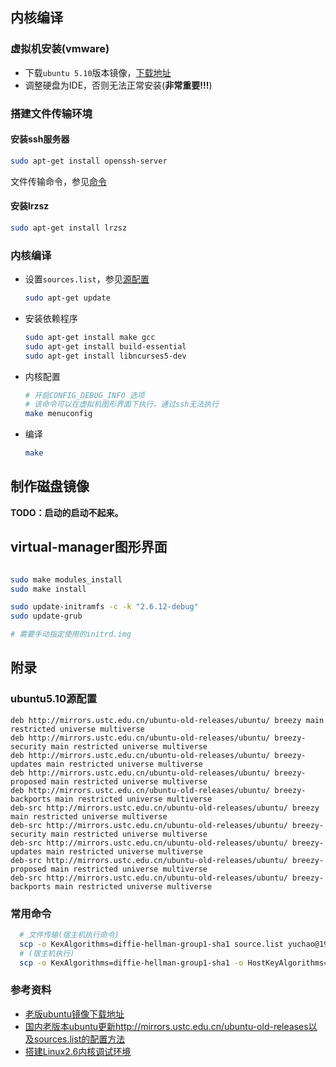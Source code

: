 ## 内核编译

### 虚拟机安装(vmware)

* 下载`ubuntu 5.10`版本镜像，[下载地址](https://old-releases.ubuntu.com/releases/)
* 调整硬盘为IDE，否则无法正常安装(**非常重要!!!**)

### 搭建文件传输环境

#### 安装ssh服务器

  ```bash
  sudo apt-get install openssh-server
  ```

  文件传输命令，参见[命令](#常用命令)

#### 安装lrzsz

  ```bash
  sudo apt-get install lrzsz
  ```

### 内核编译

* 设置`sources.list`，参见[源配置](#ubuntu5.10源配置)

  ```bash
  sudo apt-get update
  ```

* 安装依赖程序

  ```bash
  sudo apt-get install make gcc
  sudo apt-get install build-essential
  sudo apt-get install libncurses5-dev
  ```

* 内核配置

  ```bash
  # 开启CONFIG_DEBUG_INFO 选项
  # 该命令可以在虚拟机图形界面下执行，通过ssh无法执行
  make menuconfig
  ```

* 编译

  ```bash
  make
  ```


## 制作磁盘镜像

**TODO：启动的启动不起来。**



## virtual-manager图形界面



```bash

sudo make modules_install
sudo make install

sudo update-initramfs -c -k "2.6.12-debug"
sudo update-grub

# 需要手动指定使用的initrd.img

```







## 附录

### ubuntu5.10源配置

```
deb http://mirrors.ustc.edu.cn/ubuntu-old-releases/ubuntu/ breezy main restricted universe multiverse
deb http://mirrors.ustc.edu.cn/ubuntu-old-releases/ubuntu/ breezy-security main restricted universe multiverse
deb http://mirrors.ustc.edu.cn/ubuntu-old-releases/ubuntu/ breezy-updates main restricted universe multiverse
deb http://mirrors.ustc.edu.cn/ubuntu-old-releases/ubuntu/ breezy-proposed main restricted universe multiverse
deb http://mirrors.ustc.edu.cn/ubuntu-old-releases/ubuntu/ breezy-backports main restricted universe multiverse
deb-src http://mirrors.ustc.edu.cn/ubuntu-old-releases/ubuntu/ breezy main restricted universe multiverse
deb-src http://mirrors.ustc.edu.cn/ubuntu-old-releases/ubuntu/ breezy-security main restricted universe multiverse
deb-src http://mirrors.ustc.edu.cn/ubuntu-old-releases/ubuntu/ breezy-updates main restricted universe multiverse
deb-src http://mirrors.ustc.edu.cn/ubuntu-old-releases/ubuntu/ breezy-proposed main restricted universe multiverse
deb-src http://mirrors.ustc.edu.cn/ubuntu-old-releases/ubuntu/ breezy-backports main restricted universe multiverse
```

### 常用命令

```bash
  # 文件传输(宿主机执行命令)
  scp -o KexAlgorithms=diffie-hellman-group1-sha1 source.list yuchao@192.168.179.129:~/
  # (宿主机执行)
  scp -o KexAlgorithms=diffie-hellman-group1-sha1 -o HostKeyAlgorithms=+ssh-rsa -o PubkeyAcceptedAlgorithms=+ssh-rsa linux.tar.gz yuchao@192.168.122.126:~/
```

### 参考资料

* [老版ubuntu镜像下载地址](https://old-releases.ubuntu.com/releases/)
* [国内老版本ubuntu更新http://mirrors.ustc.edu.cn/ubuntu-old-releases以及sources.list的配置方法](https://blog.csdn.net/snaking616/article/details/52966634)
* [搭建Linux2.6内核调试环境](https://www.jianshu.com/p/a12c89a4f409)
